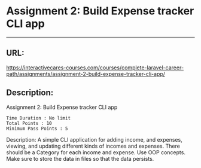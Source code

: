 # Assignment 2: Build Expense tracker CLI app
----

## URL: 

https://interactivecares-courses.com/courses/complete-laravel-career-path/assignments/assignment-2-build-expense-tracker-cli-app/

## Description:

Assignment 2: Build Expense tracker CLI app

    Time Duration : No limit
    Total Points : 10
    Minimum Pass Points : 5

Description: A simple CLI application for adding income, and expenses, viewing, and updating different kinds of incomes and expenses. There should be a Category for each income and expense. Use OOP concepts. Make sure to store the data in files so that the data persists.
